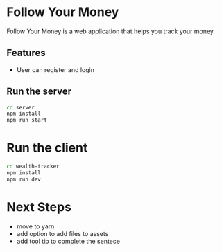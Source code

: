 # Follow Your Money

Follow Your Money is a web application that helps you track your money.

## Features

- User can register and login

## Run the server

```bash
cd server
npm install
npm run start
```

# Run the client

```bash
cd wealth-tracker
npm install
npm run dev
```

# Next Steps

- move to yarn
- add option to add files to assets
- add tool tip to complete the sentece
